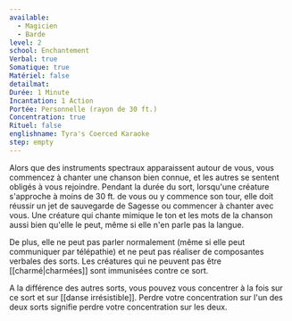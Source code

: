 ```yaml
---
available:
  - Magicien
  - Barde
level: 2
school: Enchantement
Verbal: true
Somatique: true
Matériel: false
detailmat:
Durée: 1 Minute
Incantation: 1 Action
Portée: Personnelle (rayon de 30 ft.)
Concentration: true
Rituel: false
englishname: Tyra's Coerced Karaoke
step: empty
---
```

Alors que des instruments spectraux apparaissent autour de vous, vous commencez à chanter une chanson bien connue, et les autres se sentent obligés à vous rejoindre. Pendant la durée du sort, lorsqu'une créature s'approche à moins de 30 ft. de vous ou y commence son tour, elle doit réussir un jet de sauvegarde de Sagesse ou commencer à chanter avec vous. Une créature qui chante mimique le ton et les mots de la chanson aussi bien qu'elle le peut, même si elle n'en parle pas la langue.

De plus, elle ne peut pas parler normalement (même si elle peut communiquer par télépathie) et ne peut pas réaliser de composantes verbales des sorts. Les créatures qui ne peuvent pas être [[charmé|charmées]] sont immunisées contre ce sort.

A la différence des autres sorts, vous pouvez vous concentrer à la fois sur ce sort et sur [[danse irrésistible]]. Perdre votre concentration sur l'un des deux sorts signifie perdre votre concentration sur les deux.

